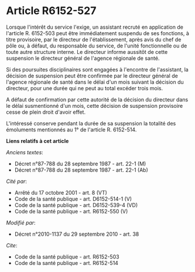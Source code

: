 # Article R6152-527

Lorsque l'intérêt du service l'exige, un assistant recruté en application de l'article R. 6152-503 peut être immédiatement
suspendu de ses fonctions, à titre provisoire, par le directeur de l'établissement, après avis du chef de pôle ou, à défaut,
du responsable du service, de l'unité fonctionnelle ou de toute autre structure interne. Le directeur informe aussitôt de
cette suspension le directeur général de l'agence régionale de santé. 

Si des poursuites disciplinaires sont engagées à l'encontre de l'assistant, la décision de suspension peut être confirmée par
le directeur général de l'agence régionale de santé dans le délai d'un mois suivant la décision du directeur, pour une durée
qui ne peut au total excéder trois mois.

A défaut de confirmation par cette autorité de la décision du directeur dans le délai susmentionné d'un mois, cette décision
de suspension provisoire cesse de plein droit d'avoir effet.

L'intéressé conserve pendant la durée de sa suspension la totalité des émoluments mentionnés au 1° de l'article R. 6152-514.

**Liens relatifs à cet article**

_Anciens textes_:

  - Décret n°87-788 du 28 septembre 1987 - art. 22-1 (M)
  - Décret n°87-788 du 28 septembre 1987 - art. 22-1 (Ab)

_Cité par_:

  - Arrêté du 17 octobre 2001 - art. 8 (VT)
  - Code de la santé publique - art. D6152-514-1 (V)
  - Code de la santé publique - art. D6152-539-4 (VD)
  - Code de la santé publique - art. R6152-550 (V)

_Modifié par_:

  - Décret n°2010-1137 du 29 septembre 2010 - art. 38

_Cite_:

  - Code de la santé publique - art. R6152-503
  - Code de la santé publique - art. R6152-514
